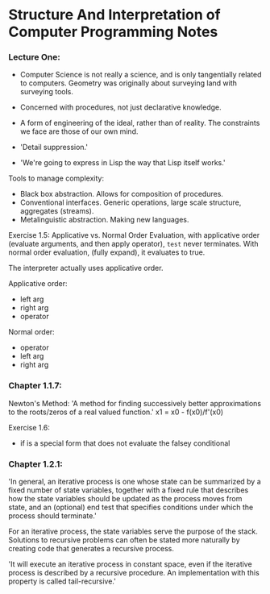 # Structure And Interpretation of Computer Programming Notes

### Lecture One:

- Computer Science is not really a science, and is only tangentially related to
  computers.  Geometry was originally about surveying land with surveying tools.

- Concerned with procedures, not just declarative knowledge.

- A form of engineering of the ideal, rather than of reality.  The constraints
  we face are those of our own mind.

- 'Detail suppression.'

- 'We're going to express in Lisp the way that Lisp itself works.'

Tools to manage complexity:
- Black box abstraction.  Allows for composition of procedures.
- Conventional interfaces.  Generic operations, large scale structure,
  aggregates (streams).
- Metalinguistic abstraction.  Making new languages.

Exercise 1.5:
Applicative vs. Normal Order Evaluation, with applicative order (evaluate
arguments, and then apply operator), `test` never terminates.  With normal order
evaluation, (fully expand), it evaluates to true.

The interpreter actually uses applicative order.

Applicative order:
- left arg
- right arg
- operator

Normal order:
- operator
- left arg
- right arg

### Chapter 1.1.7:

Newton's Method:
'A method for finding successively better approximations to the roots/zeros of a
real valued function.'  x1 = x0 - f(x0)/f'(x0)

Exercise 1.6:
- if is a special form that does not evaluate the falsey conditional

### Chapter 1.2.1:
    
'In general, an iterative process is one whose state can be summarized by a
fixed number of state variables, together with a fixed rule that describes how
the state variables should be updated as the process moves from state, and an
(optional) end test that specifies conditions under which the process should
terminate.'

For an iterative process, the state variables serve the purpose of the stack.
Solutions to recursive problems can often be stated more naturally by creating
code that generates a recursive process.

'It will execute an iterative process in constant space, even if the iterative
process is described by a recursive procedure.  An implementation with this
property is called tail-recursive.'
